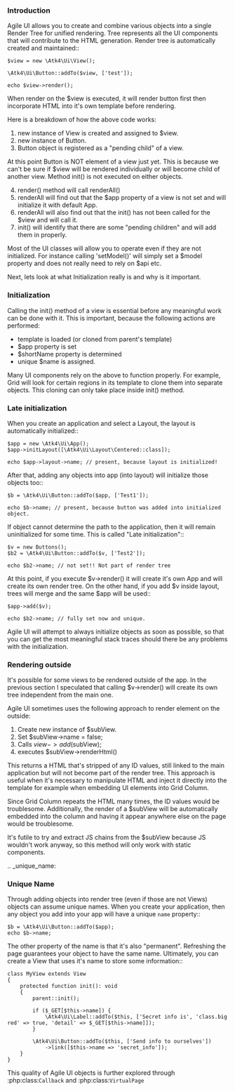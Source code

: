 ### Introduction

Agile UI allows you to create and combine various objects into a single Render Tree for unified rendering. Tree represents
all the UI components that will contribute to the HTML generation. Render tree is automatically created and maintained::

```
$view = new \Atk4\Ui\View();

\Atk4\Ui\Button::addTo($view, ['test']);

echo $view->render();
```

When render on the $view is executed, it will render button first then incorporate HTML into it's own template before rendering.

Here is a breakdown of how the above code works:

1. new instance of View is created and assigned to $view.
2. new instance of Button.
3. Button object is registered as a "pending child" of a view.

At this point Button is NOT element of a view just yet. This is because we can't be sure if $view will be rendered individually
or will become child of another view. Method init() is not executed on either objects.


4. render() method will call renderAll()
5. renderAll will find out that the $app property of a view is not set and will initialize it with default App.
6. renderAll will also find out that the init() has not been called for the $view and will call it.
7. init() will identify that there are some "pending children" and will add them in properly.

Most of the UI classes will allow you to operate even if they are not initialized. For instance calling 'setModel()' will
simply set a $model property and does not really need to rely on $api etc.

Next, lets look at what Initialization really is and why is it important.

### Initialization

Calling the init() method of a view is essential before any meaningful work can be done with it. This is important, because
the following actions are performed:

 - template is loaded (or cloned from parent's template)
 - $app property is set
 - $shortName property is determined
 - unique $name is assigned.

Many UI components rely on the above to function properly. For example, Grid will look for certain regions in its template
to clone them into separate objects. This cloning can only take place inside init() method.

### Late initialization

When you create an application and select a Layout, the layout is automatically initialized::

```
$app = new \Atk4\Ui\App();
$app->initLayout([\Atk4\Ui\Layout\Centered::class]);

echo $app->layout->name; // present, because layout is initialized!
```

After that, adding any objects into app (into layout) will initialize those objects too::

```
$b = \Atk4\Ui\Button::addTo($app, ['Test1']);

echo $b->name; // present, because button was added into initialized object.
```

If object cannot determine the path to the application, then it will remain uninitialized for some time. This is called
"Late initialization"::

```
$v = new Buttons();
$b2 = \Atk4\Ui\Button::addTo($v, ['Test2']);

echo $b2->name; // not set!! Not part of render tree
```

At this point, if you execute $v->render() it will create it's own App and will create its own render tree. On the other
hand, if you add $v inside layout, trees will merge and the same $app will be used::

```
$app->add($v);

echo $b2->name; // fully set now and unique.
```

Agile UI will attempt to always initialize objects as soon as possible, so that you can get the most meaningful stack traces
should there be any problems with the initialization.

### Rendering outside

It's possible for some views to be rendered outside of the app. In the previous section I speculated that calling $v->render()
will create its own tree independent from the main one.

Agile UI sometimes uses the following approach to render element on the outside:

1. Create new instance of $subView.
2. Set $subView->name = false;
3. Calls $view->add($subView);
4. executes $subView->renderHtml()

This returns a HTML that's stripped of any ID values, still linked to the main application but will not become part of the
render tree. This approach is useful when it's necessary to manipulate HTML and inject it directly into the template for
example when embedding UI elements into Grid Column.

Since Grid Column repeats the HTML many times, the ID values would be troublesome. Additionally, the render of a $subView
will be automatically embedded into the column and having it appear anywhere else on the page would be troublesome.

It's futile to try and extract JS chains from the $subView because JS wouldn't work anyway, so this method will only work
with static components.

.. _unique_name:

### Unique Name

Through adding objects into render tree (even if those are not Views) objects can assume unique names. When you create
your application, then any object you add into your app will have a unique `name` property::

```
$b = \Atk4\Ui\Button::addTo($app);
echo $b->name;
```

The other property of the name is that it's also "permanent". Refreshing the page guarantees your object to have the same
name. Ultimately, you can create a View that uses it's name to store some information::

```
class MyView extends View
{
    protected function init(): void
    {
        parent::init();

        if ($_GET[$this->name]) {
            \Atk4\Ui\Label::addTo($this, ['Secret info is', 'class.big red' => true, 'detail' => $_GET[$this->name]]);
        }

        \Atk4\Ui\Button::addTo($this, ['Send info to ourselves'])
            ->link([$this->name => 'secret_info']);
    }
}
```

This quality of Agile UI objects is further explored through :php:class:`Callback` and :php:class:`VirtualPage`

